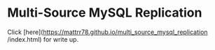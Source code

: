 # Multi-Source MySQL Replication

Click [here](https://mattrr78.github.io/multi_source_mysql_replication
/index.html) for write up.
